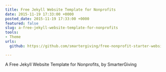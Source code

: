 ```yaml
---
title: Free Jekyll Website Template for Nonprofits
date: 2015-11-19 17:33:00 +0000
posted_date: 2015-11-19 17:33:00 +0000
featured: false
slug: a-free-jekyll-website-template-for-nonprofits
tools:
- Theme
urls:
  github: https://github.com/smartergiving/free-nonprofit-starter-website

---
```

A Free Jekyll Website Template for Nonprofits, by SmarterGiving




